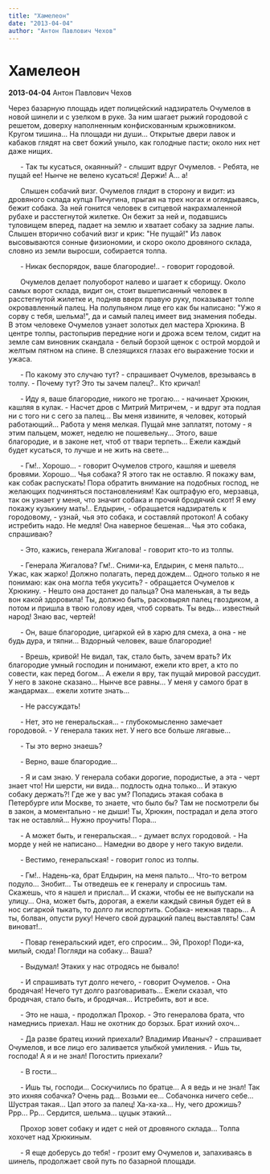 ```yaml
---
title: "Хамелеон"
date: "2013-04-04"
author: "Антон Павлович Чехов"
---
```


# Хамелеон

**2013-04-04** Антон Павлович Чехов

Через базарную площадь идет полицейский надзиратель Очумелов в новой  шинели и с узелком в руке. За ним шагает рыжий городовой с решетом,  доверху наполненным конфискованным крыжовником. Кругом тишина... На  площади ни души... Открытые двери лавок и кабаков глядят на свет божий  уныло, как голодные пасти; около них нет даже нищих.

      - Так ты кусаться, окаянный? - слышит вдруг Очумелов. - Ребята, не пущай ее! Нынче не велено кусаться! Держи! А... а!

      Слышен  собачий визг. Очумелов глядит в сторону и видит: из дровяного склада  купца Пичугина, прыгая на трех ногах и оглядываясь, бежит собака. За ней  гонится человек в ситцевой накрахмаленной рубахе и расстегнутой  жилетке. Он бежит за ней и, подавшись туловищем вперед, падает на землю и  хватает собаку за задние лапы. Слышен вторично собачий визг и крик: "Не  пущай!" Из лавок высовываются сонные физиономии, и скоро около  дровяного склада, словно из земли выросши, собирается толпа.

      - Никак беспорядок, ваше благородие!.. - говорит городовой.

      Очумелов  делает полуоборот налево и шагает к сборищу. Около самых ворот склада,  видит он, стоит вышеписанный человек в расстегнутой жилетке и, подняв  вверх правую руку, показывает толпе окровавленный палец. На полупьяном  лице его как бы написано: "Ужо я сорву с тебя, шельма!", да и самый  палец имеет вид знамения победы. В этом человеке Очумелов узнает золотых  дел мастера Хрюкина. В центре толпы, растопырив передние ноги и дрожа  всем телом, сидит на земле сам виновник скандала - белый борзой щенок с  острой мордой и желтым пятном на спине. В слезящихся глазах его  выражение тоски и ужаса.

      - По какому это случаю тут? - спрашивает Очумелов, врезываясь в толпу. - Почему тут? Это ты зачем палец?.. Кто кричал!

      -  Иду я, ваше благородие, никого не трогаю... - начинает Хрюкин, кашляя в  кулак. - Насчет дров с Митрий Митричем, - и вдруг эта подлая ни с того  ни с сего за палец... Вы меня извините, я человек, который работающий...  Работа у меня мелкая. Пущай мне заплатят, потому - я этим пальцем,  может, неделю не пошевельну... Этого, ваше благородие, и в законе нет,  чтоб от твари терпеть... Ежели каждый будет кусаться, то лучше и не жить  на свете...

      - Гм!.. Хорошо... - говорит Очумелов строго,  кашляя и шевеля бровями. Хорошо... Чья собака? Я этого так не оставлю. Я  покажу вам, как собак распускать! Пора обратить внимание на подобных  господ, не желающих подчиняться постановлениям! Как оштрафую его,  мерзавца, так он узнает у меня, что значит собака и прочий бродячий  скот! Я ему покажу кузькину мать!.. Елдырин, - обращается надзиратель к  городовому, - узнай, чья это собака, и составляй протокол! А собаку  истребить надо. Не медля! Она наверное бешеная... Чья это собака,  спрашиваю?

      - Это, кажись, генерала Жигалова! - говорит кто-то из толпы.

      -  Генерала Жигалова? Гм!.. Сними-ка, Елдырин, с меня пальто... Ужас, как  жарко! Должно полагать, перед дождем... Одного только я не понимаю: как  она могла тебя укусить? - обращается Очумелов к Хрюкину. - Нешто она  достанет до пальца? Она маленькая, а ты ведь вон какой здоровила! Ты,  должно быть, расковырял палец гвоздиком, а потом и пришла в твою голову  идея, чтоб сорвать. Ты ведь... известный народ! Знаю вас, чертей!

      - Он, ваше благородие, цигаркой ей в харю для смеха, а она - не будь дура, и тяпни... Вздорный человек, ваше благородие!

      -  Врешь, кривой! Не видал, так, стало быть, зачем врать? Их благородие  умный господин и понимают, ежели кто врет, а кто по совести, как перед  богом... А ежели я вру, так пущай мировой рассудит. У него в законе  сказано... Нынче все равны... У меня у самого брат в жандармах... ежели  хотите знать...

      - Не рассуждать!

      - Нет, это не генеральская... - глубокомысленно замечает городовой. - У генерала таких нет. У него все больше лягавые...

      - Ты это верно знаешь?

      - Верно, ваше благородие...

      -  Я и сам знаю. У генерала собаки дорогие, породистые, а эта - черт знает  что! Ни шерсти, ни вида... подлость одна только... И этакую собаку  держать?! Где же у вас ум? Попадись этакая собака в Петербурге или  Москве, то знаете, что было бы? Там не посмотрели бы в закон, а  моментально - не дыши! Ты, Хрюкин, пострадал и дела этого так не  оставляй... Нужно проучить! Пора...

      - А может быть, и  генеральская... - думает вслух городовой. - На морде у ней не  написано... Намедни во дворе у него такую видели.

      - Вестимо, генеральская! - говорит голос из толпы.

      -  Гм!.. Надень-ка, брат Елдырин, на меня пальто... Что-то ветром  подуло... Знобит... Ты отведешь ее к генералу и спросишь там. Скажешь,  что я нашел и прислал... И скажи, чтобы ее не выпускали на улицу... Она,  может быть, дорогая, а ежели каждый свинья будет ей в нос сигаркой  тыкать, то долго ли испортить. Собака- нежная тварь... А ты, болван,  опусти руку! Нечего свой дурацкий палец выставлять! Сам виноват!..

      - Повар генеральский идет, его спросим... Эй, Прохор! Поди-ка, милый, сюда! Погляди на собаку... Ваша?

      - Выдумал! Этаких у нас отродясь не бывало!

      -  И спрашивать тут долго нечего, - говорит Очумелов. - Она бродячая!  Нечего тут долго разговаривать... Ежели сказал, что бродячая, стало  быть, и бродячая... Истребить, вот и все.

      - Это не наша, -  продолжал Прохор. - Это генералова брата, что намеднись приехал. Наш не  охотник до борзых. Брат ихний охоч...

      - Да разве братец ихний  приехали? Владимир Иваныч? - спрашивает Очумелов, и все лицо его  заливается улыбкой умиления. - Ишь ты, господа! А я и не знал! Погостить  приехали?

      - В гости...

      - Ишь ты, господи...  Соскучились по братце... А я ведь и не знал! Так это ихняя собачка?  Очень рад... Возьми ее... Собачонка ничего себе... Шустрая такая... Цап  этого за палец! Ха-ха-ха... Ну, чего дрожишь? Ррр... Рр... Сердится,  шельма... цуцык этакий...

      Прохор зовет собаку и идет с ней от дровяного склада... Толпа хохочет над Хрюкиным.

      - Я еще доберусь до тебя! - грозит ему Очумелов и, запахиваясь в шинель, продолжает свой путь по базарной площади.